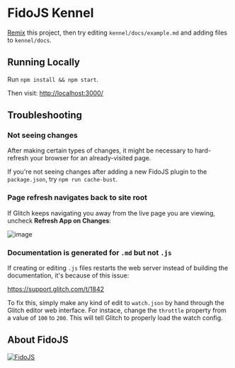 # FidoJS Kennel

[Remix](https://glitch.com/edit/#!/remix/fidojs-kennel) this project, then try editing `kennel/docs/example.md` and adding files to `kennel/docs`.

## Running Locally

Run `npm install && npm start`.

Then visit: <http://localhost:3000/>

## Troubleshooting

### Not seeing changes

After making certain types of changes, it might be necessary to hard-refresh your browser for an already-visited page.

If you're not seeing changes after adding a new FidoJS plugin to the `package.json`, try `npm run cache-bust`.

### Page refresh navigates back to site root

If Glitch keeps navigating you away from the live page you are viewing, uncheck __Refresh App on Changes__:

![image](https://user-images.githubusercontent.com/990216/28885818-cc53141c-777c-11e7-942f-83bb4b893ada.png)

### Documentation is generated for `.md` but not `.js`

If creating or editing `.js` files restarts the web server instead of building the documentation, it's because of this issue:

<https://support.glitch.com/t/1842>

To fix this, simply make any kind of edit to `watch.json` by hand through the Glitch editor web interface. For instace, change the `throttle` property from a value of `100` to `200`. This will tell Glitch to properly load the watch config.

## About FidoJS

[![FidoJS](https://avatars2.githubusercontent.com/u/27871389)](https://github.com/fidojs)

